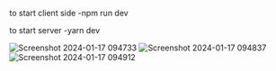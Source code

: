 to start client side 
-npm run dev

to start server
-yarn dev

![Screenshot 2024-01-17 094733](https://github.com/dnpatel146/White-Board/assets/155437896/37c85caa-62ec-46ba-852f-54fc806d9ae1)
![Screenshot 2024-01-17 094837](https://github.com/dnpatel146/White-Board/assets/155437896/0b4d3f80-f7e8-4ab6-9919-34fdbebfeb8d)
![Screenshot 2024-01-17 094912](https://github.com/dnpatel146/White-Board/assets/155437896/11105ca6-f50a-4c35-a531-62ea95a9ff0b)

